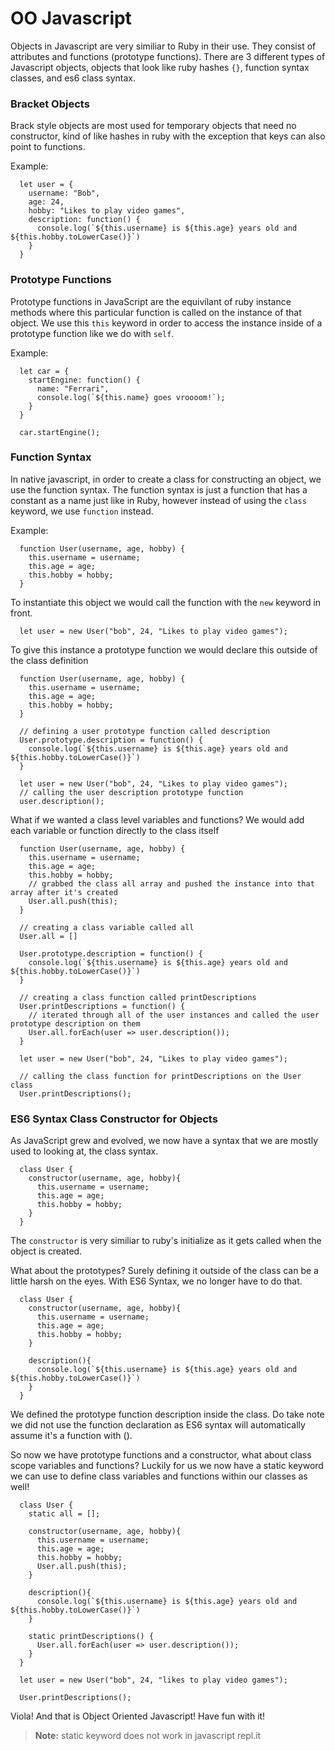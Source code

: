 # OO Javascript

Objects in Javascript are very similiar to Ruby in their use. They consist of attributes and functions (prototype functions). There are 3 different types of Javascript objects, objects that look like ruby hashes `{}`, function syntax classes, and es6 class syntax.

### Bracket Objects
Brack style objects are most used for temporary objects that need no constructor, kind of like hashes in ruby with the exception that keys can also point to functions.

Example:
```
  let user = {
    username: "Bob",
    age: 24,
    hobby: "Likes to play video games",
    description: function() {
      console.log(`${this.username} is ${this.age} years old and ${this.hobby.toLowerCase()}`)
    }
  }
```

### Prototype Functions

Prototype functions in JavaScript are the equivilant of ruby instance methods where this particular function is called on the instance of that object. We use this `this` keyword in order to access the instance inside of a prototype function like we do with `self`. 

Example:
```
  let car = {
    startEngine: function() {
      name: "Ferrari",
      console.log(`${this.name} goes vroooom!`);
    }
  }

  car.startEngine();
```

### Function Syntax

In native javascript, in order to create a class for constructing an object, we use the function syntax. The function syntax is just a function that has a constant as a name just like in Ruby, however instead of using the `class` keyword, we use `function` instead.

Example:
```
  function User(username, age, hobby) {
    this.username = username;
    this.age = age;
    this.hobby = hobby;
  }
```

To instantiate this object we would call the function with the `new` keyword in front.
```
  let user = new User("bob", 24, "Likes to play video games");
```

To give this instance a prototype function we would declare this outside of the class definition
```
  function User(username, age, hobby) {
    this.username = username;
    this.age = age;
    this.hobby = hobby;
  }

  // defining a user prototype function called description
  User.prototype.description = function() {
    console.log(`${this.username} is ${this.age} years old and ${this.hobby.toLowerCase()}`)
  }

  let user = new User("bob", 24, "Likes to play video games");
  // calling the user description prototype function
  user.description();
```

What if we wanted a class level variables and functions? We would add each variable or function directly to the class itself
```
  function User(username, age, hobby) {
    this.username = username;
    this.age = age;
    this.hobby = hobby;
    // grabbed the class all array and pushed the instance into that array after it's created
    User.all.push(this);
  }

  // creating a class variable called all
  User.all = []

  User.prototype.description = function() {
    console.log(`${this.username} is ${this.age} years old and ${this.hobby.toLowerCase()}`)
  }

  // creating a class function called printDescriptions
  User.printDescriptions = function() {
    // iterated through all of the user instances and called the user prototype description on them
    User.all.forEach(user => user.description());
  }

  let user = new User("bob", 24, "Likes to play video games");

  // calling the class function for printDescriptions on the User class
  User.printDescriptions();
```

### ES6 Syntax Class Constructor for Objects

As JavaScript grew and evolved, we now have a syntax that we are mostly used to looking at, the class syntax.
```
  class User {
    constructor(username, age, hobby){
      this.username = username;
      this.age = age;
      this.hobby = hobby;
    }
  }
```

The `constructor` is very similiar to ruby's initialize as it gets called when the object is created.

What about the prototypes? Surely defining it outside of the class can be a little harsh on the eyes. With ES6 Syntax, we no longer have to do that.
```
  class User {
    constructor(username, age, hobby){
      this.username = username;
      this.age = age;
      this.hobby = hobby;
    }

    description(){
      console.log(`${this.username} is ${this.age} years old and ${this.hobby.toLowerCase()}`)
    }
  }
```

We defined the prototype function description inside the class. Do take note we did not use the function declaration as ES6 syntax will automatically assume it's a function with ().

So now we have prototype functions and a constructor, what about class scope variables and functions? Luckily for us we now have a static keyword we can use to define class variables and functions within our classes as well!
```
  class User {
    static all = [];

    constructor(username, age, hobby){
      this.username = username;
      this.age = age;
      this.hobby = hobby;
      User.all.push(this);
    }

    description(){
      console.log(`${this.username} is ${this.age} years old and ${this.hobby.toLowerCase()}`)
    }

    static printDescriptions() {
      User.all.forEach(user => user.description());
    }
  }

  let user = new User("bob", 24, "likes to play video games");

  User.printDescriptions();
```

Viola! And that is Object Oriented Javascript! Have fun with it!

> **Note:** static keyword does not work in javascript repl.it